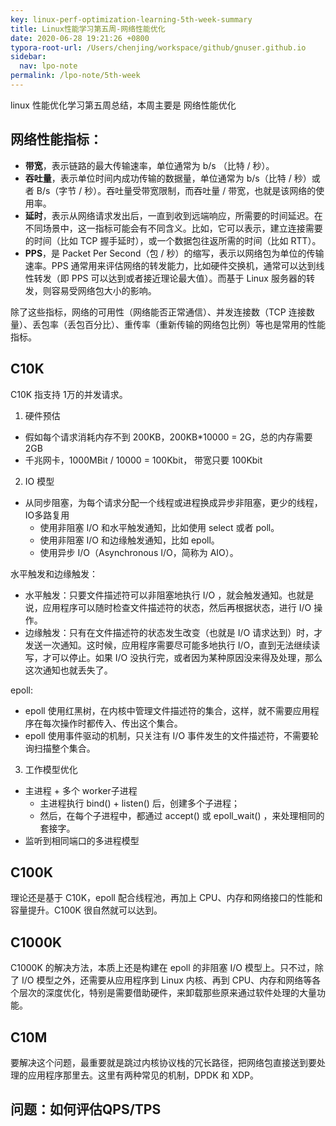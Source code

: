 ```yaml
---
key: linux-perf-optimization-learning-5th-week-summary
title: Linux性能学习第五周-网络性能优化
date: 2020-06-28 19:21:26 +0800
typora-root-url: /Users/chenjing/workspace/github/gnuser.github.io
sidebar:
  nav: lpo-note
permalink: /lpo-note/5th-week
---
```


linux 性能优化学习第五周总结，本周主要是 网络性能优化

<!--more-->

## 网络性能指标：

- **带宽**，表示链路的最大传输速率，单位通常为 b/s （比特 / 秒）。	
- **吞吐量**，表示单位时间内成功传输的数据量，单位通常为 b/s（比特 / 秒）或者 B/s（字节 / 秒）。吞吐量受带宽限制，而吞吐量 / 带宽，也就是该网络的使用率。
- **延时**，表示从网络请求发出后，一直到收到远端响应，所需要的时间延迟。在不同场景中，这一指标可能会有不同含义。比如，它可以表示，建立连接需要的时间（比如 TCP 握手延时），或一个数据包往返所需的时间（比如 RTT）。
- **PPS**，是 Packet Per Second（包 / 秒）的缩写，表示以网络包为单位的传输速率。PPS 通常用来评估网络的转发能力，比如硬件交换机，通常可以达到线性转发（即 PPS 可以达到或者接近理论最大值）。而基于 Linux 服务器的转发，则容易受网络包大小的影响。

除了这些指标，网络的可用性（网络能否正常通信）、并发连接数（TCP 连接数量）、丢包率（丢包百分比）、重传率（重新传输的网络包比例）等也是常用的性能指标。

## C10K

C10K 指支持 1万的并发请求。

1. 硬件预估

- 假如每个请求消耗内存不到 200KB，200KB*10000 = 2G，总的内存需要 2GB
- 千兆网卡，1000MBit / 10000 = 100Kbit， 带宽只要 100Kbit

2. IO 模型

- 从同步阻塞，为每个请求分配一个线程或进程换成异步非阻塞，更少的线程，IO多路复用
  - 使用非阻塞 I/O 和水平触发通知，比如使用 select 或者 poll。
  - 使用非阻塞 I/O 和边缘触发通知，比如 epoll。
  - 使用异步 I/O（Asynchronous I/O，简称为 AIO）。

水平触发和边缘触发：

- 水平触发：只要文件描述符可以非阻塞地执行 I/O ，就会触发通知。也就是说，应用程序可以随时检查文件描述符的状态，然后再根据状态，进行 I/O 操作。
- 边缘触发：只有在文件描述符的状态发生改变（也就是 I/O 请求达到）时，才发送一次通知。这时候，应用程序需要尽可能多地执行 I/O，直到无法继续读写，才可以停止。如果 I/O 没执行完，或者因为某种原因没来得及处理，那么这次通知也就丢失了。

epoll:

- epoll 使用红黑树，在内核中管理文件描述符的集合，这样，就不需要应用程序在每次操作时都传入、传出这个集合。
- epoll 使用事件驱动的机制，只关注有 I/O 事件发生的文件描述符，不需要轮询扫描整个集合。

3. 工作模型优化

- 主进程 + 多个 worker子进程
  - 主进程执行 bind() + listen() 后，创建多个子进程；
  - 然后，在每个子进程中，都通过 accept() 或 epoll_wait() ，来处理相同的套接字。
- 监听到相同端口的多进程模型

## C100K

理论还是基于 C10K，epoll 配合线程池，再加上 CPU、内存和网络接口的性能和容量提升。C100K 很自然就可以达到。

## C1000K

C1000K 的解决方法，本质上还是构建在 epoll 的非阻塞 I/O 模型上。只不过，除了 I/O 模型之外，还需要从应用程序到 Linux 内核、再到 CPU、内存和网络等各个层次的深度优化，特别是需要借助硬件，来卸载那些原来通过软件处理的大量功能。

## C10M

要解决这个问题，最重要就是跳过内核协议栈的冗长路径，把网络包直接送到要处理的应用程序那里去。这里有两种常见的机制，DPDK 和 XDP。

## 问题：如何评估QPS/TPS

